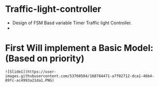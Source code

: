 # Traffic-light-controller
- Design of FSM Basd variable Timer Traffic light Controller.
- 
# First Will implement a Basic Model:(Based on priority)
    ![Slide1](https://user-images.githubusercontent.com/53760504/168784471-a7f02712-dca1-46b4-89fc-ac4993a21da1.PNG)
